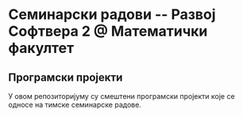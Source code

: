 # Семинарски радови -- Развој Софтвера 2 @ Математички факултет

## Програмски пројекти

У овом репозиторијуму су смештени програмски пројекти које се односе на тимске семинарске радове.